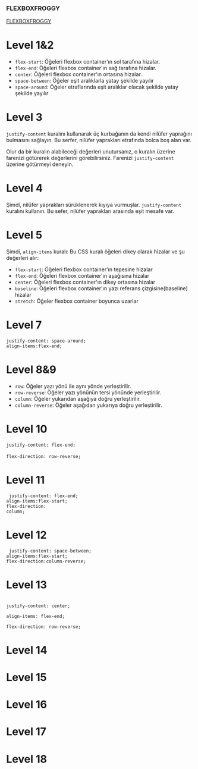 ### FLEXBOXFROGGY

<a href="https://flexboxfroggy.com/#tr"> FLEXBOXFROGGY</a>

<h1>Level 1&2</h1>
<ul>
    <li><code>flex-start</code>: Öğeleri flexbox container'ın sol tarafına hizalar.</li>
    <li><code>flex-end</code>: Öğeleri flexbox container'ın sağ tarafına hizalar.</li>
    <li><code>center</code>: Öğeleri flexbox container'ın ortasına hizalar.</li>
    <li><code>space-between</code>: Öğeler eşit aralıklarla yatay şekilde yayılır</li>
    <li><code>space-around</code>: Öğeler etraflarında eşit aralıklar olacak şekilde yatay şekilde yayılır</li>
</ul>

<h1>Level 3</h1>
<p >
    <p><code class="help">justify-content</code> kuralını kullanarak üç kurbağanın da kendi nilüfer yaprağını bulmasını
        sağlayın. Bu serfer, nilüfer yaprakları etrafında bolca boş alan var.</p>
    <p> Olur da bir kuralın alabileceği değerleri unutursanız, o kuralın üzerine farenizi götürerek değerlerini
        görebilirsiniz. Farenizi <code class="help">justify-content</code> üzerine götürmeyi deneyin.</p>
</p>
<h1>Level 4</h1>
<p>Şimdi, nilüfer yaprakları sürüklenerek kıyıya vurmuşlar. <code class="help">justify-content</code> kuralını kullanın. Bu sefer, nilüfer yaprakları arasında eşit mesafe var.</p>
<h1>Level 5</h1>
<p id="instructions">
    <p>Şimdi, <code class="help">align-items</code> kuralı: Bu CSS kuralı öğeleri dikey olarak hizalar ve şu değerleri alır:</p>
    <ul>
        <li><code>flex-start</code>: Öğeleri flexbox container'ın tepesine hizalar</li>
        <li><code>flex-end</code>: Öğeleri flexbox container'ın aşağısına hizalar</li>
        <li><code>center</code>: Öğeleri flexbox container'ın dikey ortasına hizalar</li>
        <li><code>baseline</code>: Öğeleri flexbox container'ın yazı referans çizgisine(baseline) hizalar</li>
        <li><code>stretch</code>: Öğeler flexbox container boyunca uzarlar</li>
    </ul>
</p>

<h1>Level 7</h1>
<code>justify-content: space-around;</code>
</br>
<code>align-items:flex-end;</code>

<h1>Level 8&9</h1>
<ul>
  <li><code>row</code>: Öğeler yazı yönü ile aynı yönde yerleştirilir.</li>
  <li><code>row-reverse</code>: Öğeler yazı yönünün tersi yönünde yerleştirilir.</li>
  <li><code>column</code>: Öğeler yukarıdan aşağıya doğru yerleştirilir.</li>
  <li><code>column-reverse</code>: Öğeler aşağıdan yukarıya doğru yerleştirilir.</li>
</ul>

<h1>Level 10</h1>
<code>justify-content: flex-end;
</code>
</br>
<code>flex-direction: row-reverse;</code>
<h1>Level 11</h1>

<code> justify-content: flex-end; </code>
</br>
<code>align-items:flex-start; </code>
</br>
<code>flex-direction: column; </code>

<h1>Level 12</h1>
<code> justify-content: space-between;  </code>
</br>
<code>align-items:flex-start; </code>
</br>
<code>flex-direction:column-reverse; </code>
<h1>Level 13</h1>
<code>
justify-content: center; </br>
align-items: flex-end; </br>
flex-direction: row-reverse;</code>

<h1>Level 14</h1>

<h1>Level 15</h1>
<h1>Level 16</h1>
<h1>Level 17</h1>
<h1>Level 18</h1>
